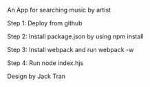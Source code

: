 An App for searching music by artist

Step 1: Deploy from github

Step 2: Install package.json by using npm install 

Step 3: Install webpack and run webpack -w

Step 4: Run node index.hjs

Design by Jack Tran
